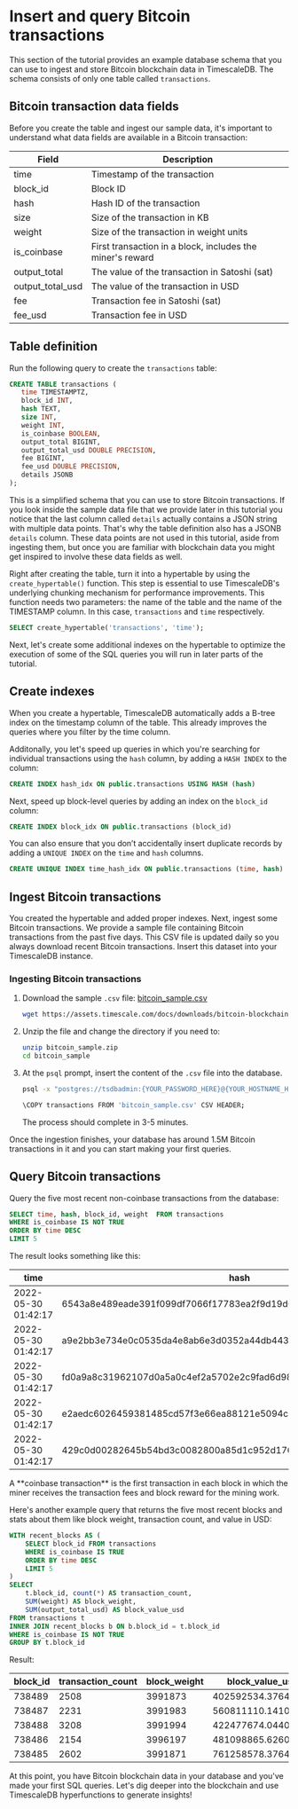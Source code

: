 # Insert and query Bitcoin transactions
This section of the tutorial provides an example database schema that you can
use to ingest and store Bitcoin blockchain data in TimescaleDB. The schema
consists of only one table called `transactions`.

## Bitcoin transaction data fields
Before you create the table and ingest our sample data, it's important to
understand what data fields are available in a Bitcoin transaction:

| Field | Description |
|---|---|
| time | Timestamp of the transaction |
| block_id | Block ID |
| hash | Hash ID of the transaction |
| size | Size of the transaction in KB |
| weight | Size of the transaction in weight units |
| is_coinbase | First transaction in a block, includes the miner's reward |
| output_total | The value of the transaction in Satoshi (sat) |
| output_total_usd | The value of the transaction in USD |
| fee | Transaction fee in Satoshi (sat) |
| fee_usd | Transaction fee in USD |


## Table definition

Run the following query to create the `transactions` table:
```sql
CREATE TABLE transactions (
   time TIMESTAMPTZ,
   block_id INT,
   hash TEXT,
   size INT,
   weight INT,
   is_coinbase BOOLEAN,
   output_total BIGINT,
   output_total_usd DOUBLE PRECISION,
   fee BIGINT,
   fee_usd DOUBLE PRECISION,
   details JSONB
);
```

This is a simplified schema that you can use to store Bitcoin
transactions. If you look inside
the sample data file that we provide later in this tutorial you notice that
the last column called `details` actually contains a JSON string with multiple
data points. That's why the table definition also has a JSONB `details` column.
These data points are not used in this tutorial, aside from ingesting them, but once you
are familiar with blockchain data you might get inspired to involve these data
fields as well.


Right after creating the table, turn it into a hypertable by using the
`create_hypertable()` function. This step is essential to use TimescaleDB's
underlying
chunking mechanism for performance improvements. This function needs two
parameters: the name of the table and the name of the TIMESTAMP
column. In this case, `transactions` and `time` respectively.

```sql
SELECT create_hypertable('transactions', 'time');
```

Next, let's create some additional indexes on
the hypertable to optimize the execution of some of the SQL queries you will
run in later parts of the tutorial.

## Create indexes
When you create a hypertable, TimescaleDB automatically adds a B-tree index
on the timestamp column of the table. This already improves the queries
where you filter by the time column.

Additonally, you let's speed up queries in which you're searching for
individual transactions using the `hash` column, by adding a `HASH INDEX` to
the column:
```sql
CREATE INDEX hash_idx ON public.transactions USING HASH (hash)
```

Next, speed up block-level queries by adding an index on the `block_id` column:
```sql
CREATE INDEX block_idx ON public.transactions (block_id)
```

You can also ensure that you don’t accidentally insert duplicate records
by adding a `UNIQUE INDEX` on the `time` and `hash` columns.
```sql
CREATE UNIQUE INDEX time_hash_idx ON public.transactions (time, hash)
```

## Ingest Bitcoin transactions
You created the hypertable and added proper indexes.
Next, ingest some Bitcoin transactions. We provide a sample file
containing Bitcoin transactions from the past five days. This CSV file is
updated daily so you always download recent Bitcoin transactions.
Insert this dataset into your TimescaleDB instance.

<procedure>

### Ingesting Bitcoin transactions
1. Download the sample `.csv` file: <tag type="download">[bitcoin_sample.csv](https://assets.timescale.com/docs/downloads/bitcoin-blockchain/bitcoin_sample.zip)</tag>
    ```bash
    wget https://assets.timescale.com/docs/downloads/bitcoin-blockchain/bitcoin_sample.zip
    ```
1. Unzip the file and change the directory if you need to:
    ```bash
    unzip bitcoin_sample.zip
    cd bitcoin_sample
    ```
1. At the `psql` prompt, insert the content of the `.csv` file into the database.
    ```bash
    psql -x "postgres://tsdbadmin:{YOUR_PASSWORD_HERE}@{YOUR_HOSTNAME_HERE}:{YOUR_PORT_HERE}/tsdb?sslmode=require"
    
    \COPY transactions FROM 'bitcoin_sample.csv' CSV HEADER;
    ```
    The process should complete in 3-5 minutes.

</procedure>

Once the ingestion finishes, your database has around 1.5M Bitcoin
transactions in it and you can start making your first queries.

## Query Bitcoin transactions
Query the five most recent non-coinbase transactions from the database:

```sql
SELECT time, hash, block_id, weight  FROM transactions 
WHERE is_coinbase IS NOT TRUE
ORDER BY time DESC
LIMIT 5
```

The result looks something like this:

time               |hash                                                            |block_id|weight|
-------------------|----------------------------------------------------------------|--------|------|
2022-05-30 01:42:17|6543a8e489eade391f099df7066f17783ea2f9d19d644d818ac22bd8fb86005e|  738489|   863|
2022-05-30 01:42:17|a9e2bb3e734e0c0535da4e8ab6e3d0352a44db443d48a861bd5b196575dfd3ff|  738489|   577|
2022-05-30 01:42:17|fd0a9a8c31962107d0a5a0c4ef2a5702e2c9fad6d989e7ac543d87783205a980|  738489|   758|
2022-05-30 01:42:17|e2aedc6026459381485cd57f3e66ea88121e5094c03fa4634193417069058609|  738489|   766|
2022-05-30 01:42:17|429c0d00282645b54bd3c0082800a85d1c952d1764c54dc2a591f97b97c93fbd|  738489|   766|

<highlight type="note">
A **coinbase transaction** is the first transaction in each block in which the
miner receives the transaction fees and block reward for the mining work.
</highlight>

Here's another example query that returns the five most recent blocks and
stats about them like block weight, transaction count, and value in USD:
```sql
WITH recent_blocks AS (
	SELECT block_id FROM transactions 
	WHERE is_coinbase IS TRUE
	ORDER BY time DESC 
	LIMIT 5
) 
SELECT
	t.block_id, count(*) AS transaction_count,
	SUM(weight) AS block_weight,
	SUM(output_total_usd) AS block_value_usd
FROM transactions t
INNER JOIN recent_blocks b ON b.block_id = t.block_id
WHERE is_coinbase IS NOT TRUE
GROUP BY t.block_id
```

Result:

block_id|transaction_count|block_weight|block_value_usd   |
--------|-----------------|------------|------------------|
  738489|             2508|     3991873|402592534.37649953|
  738487|             2231|     3991983| 560811110.1410986|
  738488|             3208|     3991994| 422477674.0440979|
  738486|             2154|     3996197| 481098865.6260999|
  738485|             2602|     3991871| 761258578.3764017|

At this point, you have Bitcoin blockchain data in your database and you've made
your first SQL queries. Let's dig deeper into the blockchain and use
TimescaleDB hyperfunctions to generate insights!